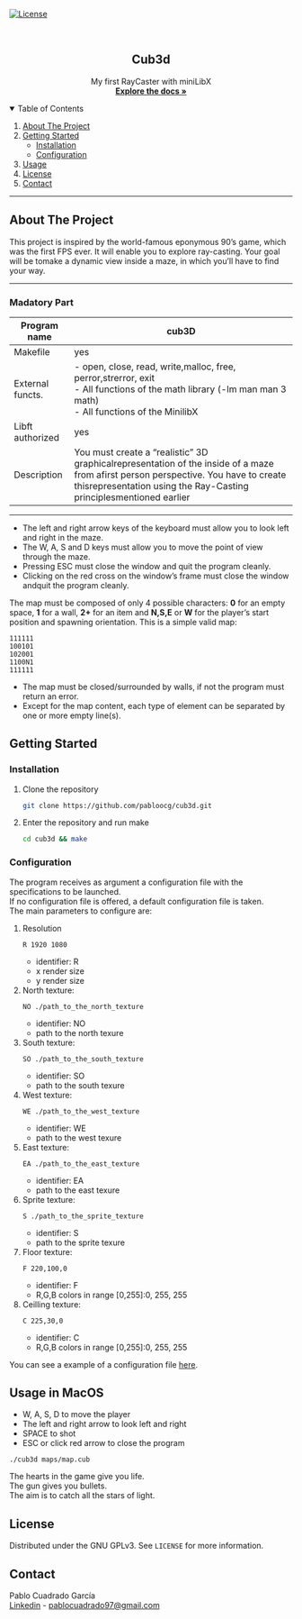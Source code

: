 [![License][license-logo]][license-url]

<br />
<p align="center">
  <h2 align="center">Cub3d</h2>

  <p align="center">
    My first RayCaster with miniLibX
    <br />
    <a href="https://github.com/pabloocg/cub3d/tree/master/srcs"><strong>Explore the docs »</strong></a>
  </p>
</p>

<!-- ![](record.gif) -->

<!-- TABLE OF CONTENTS -->
<details open="open">
  <summary>Table of Contents</summary>
  <ol>
    <li>
      <a href="#about-the-project">About The Project</a>
    </li>
    <li>
      <a href="#getting-started">Getting Started</a>
      <ul>
        <li><a href="#installation">Installation</a></li>
        <li><a href="#configuration">Configuration</a></li>
      </ul>
    </li>
    <li><a href="#usage">Usage</a></li>
    <li><a href="#license">License</a></li>
    <li><a href="#contact">Contact</a></li>
  </ol>
</details>

---

## About The Project

This project is inspired by the world-famous eponymous 90’s game, which was the first FPS ever. It will enable you to explore ray-casting. Your goal will be tomake a dynamic view inside a maze, in which you’ll have to find your way.

---

### Madatory Part

| Program name     	| cub3D                                                                       	|
|------------------	|-------------------------------------------------------------------------------------	|
| Makefile         	| yes                                                     	|
| External functs. 	| - open, close, read, write,malloc, free, perror,strerror, exit</br>- All functions of the math library (-lm man man 3 math)</br>- All functions of the MinilibX                              	|
| Libft authorized 	| yes                                                                                 	|
| Description      	| You must create a “realistic” 3D graphicalrepresentation of the inside of a maze from afirst person perspective.  You have to create thisrepresentation using the Ray-Casting principlesmentioned earlier	|

---

- The left and right arrow keys of the keyboard must allow you to look left and right in the maze.
- The W, A, S and D keys must allow you to move the point of view through the maze.
- Pressing ESC must close the window and quit the program cleanly.
- Clicking on the red cross on the window’s frame must close the window andquit the program cleanly.

The map must be composed of only 4 possible characters: **0** for an empty space, **1** for a wall, **2+** for an item and **N,S,E** or **W** for the player’s start position and spawning orientation. This is a simple valid map:
```
111111
100101
102001
1100N1
111111
```
- The map must be closed/surrounded by walls, if not the program must return an error.
- Except for the map content, each type of element can be separated by one or more empty line(s).

## Getting Started

### Installation

1. Clone the repository
    ```sh
    git clone https://github.com/pabloocg/cub3d.git
    ```
2. Enter the repository and run make
    ```sh
    cd cub3d && make
    ```

### Configuration

The program receives as argument a configuration file with the specifications to be launched. </br>
If no configuration file is offered, a default configuration file is taken. </br>
The main parameters to configure are:

1. Resolution
    ```
    R 1920 1080
    ```
    - identifier: R
    - x render size
    - y render size
2. North texture:
    ```
    NO ./path_to_the_north_texture
    ```
    - identifier: NO
    - path to the north texure
3. South texture:
    ```
    SO ./path_to_the_south_texture
    ```
    - identifier: SO
    - path to the south texure
4. West texture:
    ```
    WE ./path_to_the_west_texture
    ```
    - identifier: WE
    - path to the west texure
5. East texture:
    ```
    EA ./path_to_the_east_texture
    ```
    - identifier: EA
    - path to the east texure
6. Sprite texture:
    ```
    S ./path_to_the_sprite_texture
    ```
    - identifier: S
    - path to the sprite texure
7. Floor texture:
    ```
    F 220,100,0
    ```
    - identifier: F
    - R,G,B colors in range [0,255]:0, 255, 255
8. Ceilling texture:
    ```
    C 225,30,0
    ```
    - identifier: C
    - R,G,B colors in range [0,255]:0, 255, 255

You can see a example of a configuration file [here](https://github.com/pabloocg/cub3d/tree/master/maps).

## Usage in MacOS
- W, A, S, D to move the player
- The left and right arrow to look left and right
- SPACE to shot
- ESC or click red arrow to close the program

```
./cub3d maps/map.cub
```

The hearts in the game give you life.</br>
The gun gives you bullets.</br>
The aim is to catch all the stars of light.

## License

Distributed under the GNU GPLv3. See `LICENSE` for more information.

## Contact

Pablo Cuadrado García </br>
[Linkedin][linkedin-url] - pablocuadrado97@gmail.com

[license-logo]: https://img.shields.io/cran/l/devtools?style=for-the-badge
[license-url]: https://github.com/pabloocg/cub3d/LICENSE
[linkedin-url]: https://linkedin.com/in/pablo-cuadrado97

